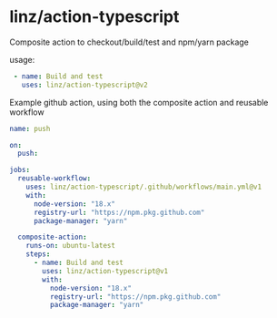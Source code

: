# linz/action-typescript

Composite action to checkout/build/test and npm/yarn package

usage: 

```yaml
 - name: Build and test
   uses: linz/action-typescript@v2
```

Example github action, using both the composite action and reusable workflow

```yaml
name: push

on: 
  push:

jobs:
  reusable-workflow:
    uses: linz/action-typescript/.github/workflows/main.yml@v1
    with:
      node-version: "18.x"
      registry-url: "https://npm.pkg.github.com"
      package-manager: "yarn"

  composite-action:
    runs-on: ubuntu-latest
    steps: 
      - name: Build and test
        uses: linz/action-typescript@v1
        with:
          node-version: "18.x"
          registry-url: "https://npm.pkg.github.com"
          package-manager: "yarn"
```